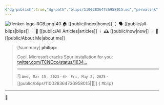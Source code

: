 ```yaml
---
{"dg-publish":true,"dg-path":"blips/110028364736958015.md","permalink":"/blips/110028364736958015/","title":"philipp on mastodon @ 2023-03-15","created":"2023-03-15T17:00:08","updated":"2025-05-02T08:50:43"}
---
```



<div class="transclusion internal-embed is-loaded"><div class="markdown-embed">




![flenker-logo-RGB.png|40](/img/user/attachments/flenker-logo-RGB.png)
🏠 [[public/Index\|home]]  ⋮ 🗣️ [[public/all-blips\|blips]] ⋮  📝 [[public/All Articles\|articles]]  ⋮ 🕰️ [[public/now\|now]] ⋮ 🪪 [[public/About Me\|about me]]


</div></div>


> [!summary] **philipp**:
>
> Cool, Microsoft cracks Spur installation for you: [twitter.com/TCNOco/status/1634…](https://twitter.com/TCNOco/status/1634620446002774018)
> - - -
>
> 🗓️ <code>Wed, Mar 15, 2023</code>  · ✏️ <code> Fri, May 2, 2025</code>  · [[public/blips/110028364736958015\|🔗]]
{ #blip}


- - -

 👾
